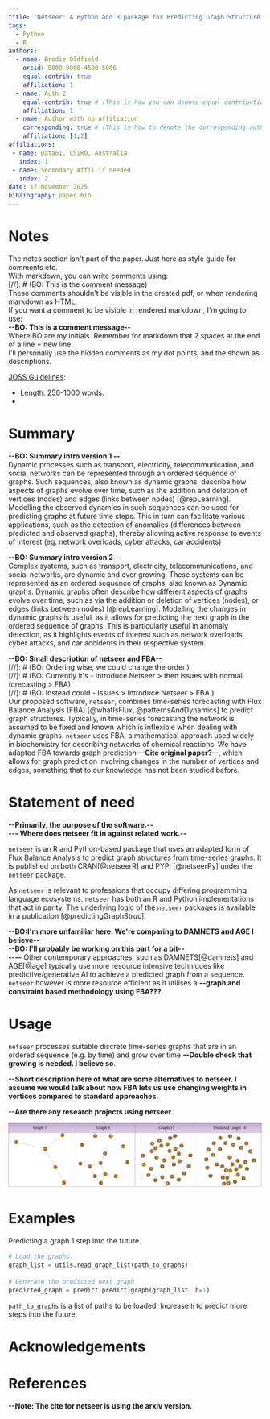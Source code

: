 ```yaml
---
title: 'Netseer: A Python and R package for Predicting Graph Structure via Adapted Flux Balance Analysis'
tags:
  - Python
  - R
authors:
  - name: Brodie Oldfield
    orcid: 0009-0000-4500-5006
    equal-contrib: true
    affiliation: 1
  - name: Auth 2
    equal-contrib: true # (This is how you can denote equal contributions between multiple authors)
    affiliation: 1
  - name: Author with no affiliation
    corresponding: true # (This is how to denote the corresponding author)
    affiliation: [1,2]
affiliations:
 - name: Data61, CSIRO, Australia
   index: 1
 - name: Secondary Affil if needed.
   index: 2
date: 17 November 2025
bibliography: paper.bib
---
```


# Notes

The notes section isn't part of the paper. Just here as style guide for comments etc.  
With markdown, you can write comments using:  
[//]: # (BO: This is the comment message)  
These comments shouldn't be visible in the created pdf, or when rendering markdown as HTML.  
If you want a comment to be visible in rendered markdown, I'm going to use:  
**--BO: This is a comment message--**  
Where BO are my initials. Remember for markdown that 2 spaces at the end of a line = new line.  
I'll personally use the hidden comments as my dot points, and the shown as descriptions.  

[JOSS Guidelines](https://joss.readthedocs.io/en/latest/paper.html):  

- Length: 250-1000 words.
-

# Summary

**--BO: Summary intro version 1 --**  
Dynamic processes such as transport, electricity, telecommunication, and social networks can be represented through an ordered sequence of graphs. Such sequences, also known as dynamic graphs, describe how aspects of graphs evolve over time, such as the addition and deletion of vertices (nodes) and edges (links between nodes) [@repLearning]. Modelling the observed dynamics in such sequences can be used for predicting graphs at future time steps. This in turn can facilitate various applications, such as the detection of anomalies (differences between predicted and observed graphs), thereby allowing active response to events of interest (eg. network overloads, cyber attacks, car accidents)

**--BO: Summary intro version 2 --**  
Complex systems, such as transport, electricity, telecommunications, and social networks, are dynamic and ever growing. These systems can be represented as an ordered sequence of graphs, also known as Dynamic graphs. Dynamic graphs often describe how different aspects of graphs evolve over time, such as via the addition or deletion of vertices (nodes), or edges (links between nodes) [@repLearning]. Modelling the changes in dynamic graphs is useful, as it allows for predicting the next graph in the ordered sequence of graphs. This is particularly useful in anomaly detection, as it highlights events of interest such as network overloads, cyber attacks, and car accidents in their respective system.

**--BO: Small description of netseer and FBA--**  
[//]: # (BO: Ordering wise, we could change the order.)  
[//]: # (BO: Currently it's - Introduce Netseer > then issues with normal forecasting > FBA)  
[//]: # (BO: Instead could - Issues > Introduce Netseer > FBA.)  
Our proposed software, `netseer`, combines time-series forecasting with Flux Balance Analysis (FBA) [@whatIsFlux, @patternsAndDynamics] to predict graph structures. Typically, in time-series forecasting the network is assumed to be fixed and known which is inflexible when dealing with dynamic graphs. `netseer` uses FBA, a mathematical approach used widely in biochemistry for describing networks of chemical reactions. We have adapted FBA towards graph prediction **--Cite original paper?--**, which allows for graph prediction involving changes in the number of vertices and edges, something that to our knowledge has not been studied before.  

# Statement of need

**--Primarily, the purpose of the software.--**  
**--- Where does netseer fit in against related work.--**  

`netseer` is an R and Python-based package that uses an adapted form of Flux Balance Analysis to predict graph structures from time-series graphs. It is published on both CRAN[@netseerR] and PYPI [@netseerPy] under the `netseer` package.  

As `netseer` is relevant to professions that occupy differing programming language ecosystems, `netseer` has both an R and Python implementations that act in parity. The underlying logic of the `netseer` packages is available in a publication [@predictingGraphStruc].  

**--BO:I'm more unfamiliar here. We're comparing to DAMNETS and AGE I believe--**  
**--BO: I'll probably be working on this part for a bit--**  
**----**
Other contemporary approaches, such as DAMNETS[@damnets] and AGE[@age] typically use more resource intensive techniques like predictive/generative AI to achieve a predicted graph from a sequence. `netseer` however is more resource efficient as it utilises a **--graph and constraint based methodology using FBA???**.

# Usage

`netseer` processes suitable discrete time-series graphs that are in an ordered sequence (e.g. by time) and grow over time **--Double check that growing is needed. I believe so**.  

**--Short description here of what are some alternatives to netseer. I assume we would talk about how FBA lets us use changing weights in vertices compared to standard approaches.**  

**--Are there any research projects using netseer.**  

![A time-series graph growing, with a 1 step prediction by netseer.\label{fig:graph_grow}](assets/netseer.svg)

# Examples

Predicting a graph 1 step into the future.

``` Python
# Load the graphs. 
graph_list = utils.read_graph_list(path_to_graphs)

# Generate the predicted next graph
predicted_graph = predict.predict)graph(graph_list, h=1)
```

`path_to_graphs` is a list of paths to be loaded.
Increase `h` to predict more steps into the future.

# Acknowledgements

# References

**--Note: The cite for netseer is using the arxiv version.**
